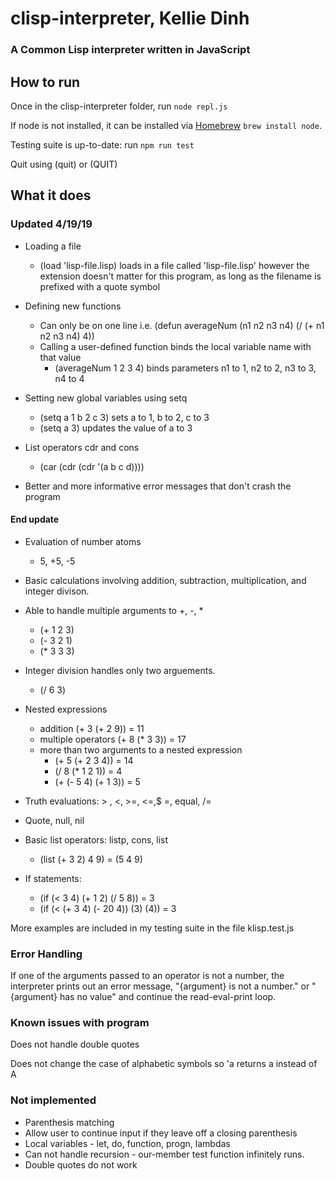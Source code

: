# clisp-interpreter, Kellie Dinh
### A Common Lisp interpreter written in JavaScript

## How to run
Once in the clisp-interpreter folder, run
`node repl.js`

If node is not installed, it can be installed via [Homebrew](https://brew.sh/) 
`brew install node`.

Testing suite is up-to-date: run `npm run test`

Quit using (quit) or (QUIT)

## What it does

### Updated 4/19/19
* Loading a file
    * (load 'lisp-file.lisp) loads in a file called 'lisp-file.lisp' however the extension doesn't matter for this program, as long as the filename is prefixed with a quote symbol
* Defining new functions
    * Can only be on one line i.e. (defun averageNum (n1 n2 n3 n4) (/ (+ n1 n2 n3 n4) 4))
    * Calling a user-defined function binds the local variable name with that value
        * (averageNum 1 2 3 4) binds parameters n1 to 1, n2 to 2, n3 to 3, n4 to 4
* Setting new global variables using setq
    * (setq a 1 b 2 c 3) sets a to 1, b to 2, c to 3
    * (setq a 3) updates the value of a to 3

* List operators cdr and cons
    * (car (cdr (cdr '(a b c d))))

* Better and more informative error messages that don't crash the program

#### End update

* Evaluation of number atoms
    * 5, +5, -5

* Basic calculations involving addition, subtraction, multiplication, and integer divison.
* Able to handle multiple arguments to +, -, *
  * (+ 1 2 3)
  * (- 3 2 1)
  * (* 3 3 3)

* Integer division handles only two arguements.
  * (/ 6 3)

* Nested expressions
  * addition (+ 3 (+ 2 9)) = 11
  * multiple operators (+ 8 (* 3 3)) = 17
  * more than two arguments to a nested expression 
    * (+ 5 (+ 2 3 4)) = 14
    * (/ 8 (* 1 2 1)) = 4
    * (+ (- 5 4) (+ 1 3)) = 5

* Truth evaluations: > , <, >=, <=,$ =, equal, /=

* Quote, null, nil

* Basic list operators: listp, cons, list
    * (list (+ 3 2) 4 9) = (5 4 9)

* If statements: 
    * (if (< 3 4) (+ 1 2) (/ 5 8)) = 3
    * (if (< (+ 3 4) (- 20 4)) (3) (4)) = 3

More examples are included in my testing suite in the file klisp.test.js
  
### Error Handling
If one of the arguments passed to an operator is not a number, the interpreter prints out an error message, "{argument} is not a number." or "{argument} has no value" and continue the read-eval-print loop.

### Known issues with program
Does not handle double quotes

Does not change the case of alphabetic symbols so 'a returns a instead of A

### Not implemented
* Parenthesis matching
* Allow user to continue input if they leave off a closing parenthesis
* Local variables - let, do, function, progn, lambdas
* Can not handle recursion - our-member test function infinitely runs.
* Double quotes do not work